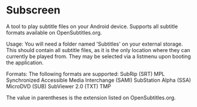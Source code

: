 # Subscreen
A tool to play subtitle files on your Android device. Supports all subtitle formats available on OpenSubtitles.org.

Usage:
You will need a folder named 'Subtitles' on your external storage. This should contain all subtitle files, as it is the only location where they can currently be played from. They may be selected via a listmenu upon booting the application.

Formats:
The following formats are supported:
	SubRip (SRT)
	MPL
	Synchronized Accessible Media Interchange (SAMI)
	SubStation Alpha (SSA)
	MicroDVD (SUB)
	SubViewer 2.0 (TXT)
	TMP

The value in parentheses is the extension listed on OpenSubtitles.org.
